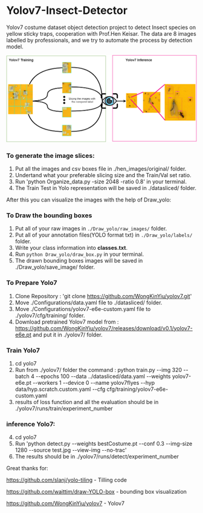 # Yolov7-Insect-Detector
Yolov7 costume dataset object detection project to detect Insect species on yellow sticky traps, cooperation with Prof.Hen Keisar.
The data are 8 images labelled by professionals, and we try to automate the process by detection model.

![MainImage](yolo.png)


### To generate the image slices:
1. Put all the images and csv boxes file in ./hen_images/original/ folder.
2. Undertand what your preferable slicing size and the Train/Val set ratio.
3. Run 'python Organize_data.py -size 2048 -ratio 0.8' in your terminal.
4. The Train Test in Yolo representation will be saved in ./datasliced/ folder.

After this you can visualize the images with the help of Draw_yolo:

### To Draw the bounding boxes
1. Put all of your raw images in `./Draw_yolo/raw_images/` folder.
2. Put all of your annotation files(YOLO format txt) in `./Draw_yolo/labels/` folder.
3. Write your class information into **classes.txt**.
4. Run `python Draw_yolo/draw_box.py` in your terminal.
5. The drawn bounding boxes images will be saved in ./Draw_yolo/save_image/ folder.


### To Prepare Yolo7
1. Clone Repository : 'git clone https://github.com/WongKinYiu/yolov7.git'
2. Move ./Configurations/data.yaml file to ./datasliced/ folder.
3. Move ./Configurations/yolov7-e6e-custom.yaml file to ./yolov7/cfg/training/ folder.
4. Download pretrained Yolov7 model from : https://github.com/WongKinYiu/yolov7/releases/download/v0.1/yolov7-e6e.pt and put it in ./yolov7/ folder.

### Train Yolo7
1. cd yolo7
2. Run from ./yolov7/ folder the command : python train.py --img 320 --batch 4 --epochs 100 --data ../datasliced/data.yaml  --weights yolov7-e6e.pt --workers 1 --device 0 --name yolov7flyes --hyp data/hyp.scratch.custom.yaml --cfg cfg/training/yolov7-e6e-custom.yaml
3. results of loss function and all the evaluation should be in ./yolov7/runs/train/experiment_number

### inference Yolo7:
4. cd yolo7
5. Run 'python detect.py --weights bestCostume.pt --conf 0.3 --img-size 1280 --source test.jpg --view-img --no-trac'
6. The results should be in ./yolov7/runs/detect/experiment_number


Great thanks for:

https://github.com/slanj/yolo-tiling - Tilling code

https://github.com/waittim/draw-YOLO-box - bounding box visualization

https://github.com/WongKinYiu/yolov7 - Yolov7
